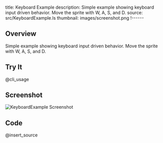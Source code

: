 title: Keyboard Example
description: Simple example showing keyboard input driven behavior. Move the sprite with W, A, S, and D.
source: src/KeyboardExample.ls
thumbnail: images/screenshot.png
!------

## Overview
Simple example showing keyboard input driven behavior. Move the sprite with W, A, S, and D.

## Try It
@cli_usage

## Screenshot
![KeyboardExample Screenshot](images/screenshot.png)

## Code
@insert_source
